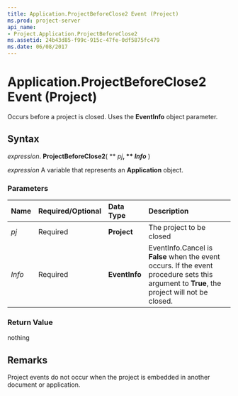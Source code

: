 ```yaml
---
title: Application.ProjectBeforeClose2 Event (Project)
ms.prod: project-server
api_name:
- Project.Application.ProjectBeforeClose2
ms.assetid: 24b43d85-f99c-915c-47fe-0df5875fc479
ms.date: 06/08/2017
---
```



# Application.ProjectBeforeClose2 Event (Project)

Occurs before a project is closed. Uses the **EventInfo** object parameter.


## Syntax

 _expression_. **ProjectBeforeClose2**( ** _pj_**, ** _Info_** )

 _expression_ A variable that represents an **Application** object.


### Parameters



|**Name**|**Required/Optional**|**Data Type**|**Description**|
|:-----|:-----|:-----|:-----|
| _pj_|Required|**Project**|The project to be closed|
| _Info_|Required|**EventInfo**|EventInfo.Cancel is **False** when the event occurs. If the event procedure sets this argument to **True**, the project will not be closed.|

### Return Value

nothing


## Remarks

Project events do not occur when the project is embedded in another document or application.


